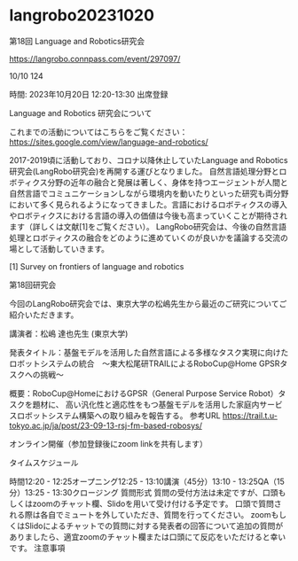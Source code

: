 # langrobo20231020
第18回 Language and Robotics研究会

https://langrobo.connpass.com/event/297097/


10/10 124

時間: 2023年10月20日 12:20-13:30 
出席登録

Language and Robotics 研究会について

これまでの活動についてはこちらをご覧ください：https://sites.google.com/view/language-and-robotics/

2017-2019頃に活動しており、コロナ以降休止していたLanguage and Robotics研究会(LangRobo研究会)を再開する運びとなりました。 自然言語処理分野とロボティクス分野の近年の融合と発展は著しく、身体を持つエージェントが人間と自然言語でコミュニケーションしながら環境内を動いたりといった研究も両分野において多く見られるようになってきました。言語におけるロボティクスの導入やロボティクスにおける言語の導入の価値は今後も高まっていくことが期待されます（詳しくは文献[1]をご覧ください）。 LangRobo研究会は、今後の自然言語処理とロボティクスの融合をどのように進めていくのが良いかを議論する交流の場として活動していきます。

[1] Survey on frontiers of language and robotics

第18回研究会

今回のLangRobo研究会では、東京大学の松嶋先生から最近のご研究についてご紹介いただきます。

講演者：松嶋 達也先生 (東京大学)

発表タイトル：基盤モデルを活用した自然言語による多様なタスク実現に向けたロボットシステムの統合　〜東大松尾研TRAILによるRoboCup@Home GPSRタスクへの挑戦〜

概要：RoboCup@HomeにおけるGPSR（General Purpose Service Robot）タスクを題材に、 高い汎化性と適応性をもつ基盤モデルを活用した家庭内サービスロボットシステム構築への取り組みを報告する。
参考URL
https://trail.t.u-tokyo.ac.jp/ja/post/23-09-13-rsj-fm-based-robosys/

オンライン開催（参加登録後にzoom linkを共有します）

タイムスケジュール

時間12:20 - 12:25オープニング12:25 - 13:10講演（45分）13:10 - 13:25QA（15分）13:25 - 13:30クロージング
質問形式
質問の受付方法は未定ですが、口頭もしくはzoomのチャット欄、Slidoを用いて受け付ける予定です。
口頭で質問される際は各自でミュートを外していただき、質問を行ってください。
zoomもしくはSlidoによるチャットでの質問に対する発表者の回答について追加の質問がありましたら、適宜zoomのチャット欄または口頭にて反応をいただけると幸いです。
注意事項
